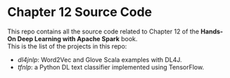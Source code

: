 # Chapter 12 Source Code
This repo contains all the source code related to Chapter 12 of the **Hands-On Deep Learning with Apache Spark** book.  
This is the list of the projects in this repo:  
- *dl4jnlp*: Word2Vec and Glove Scala examples with DL4J.  
- *tfnlp*: a Python DL text classifier implemented using TensorFlow.  
  

